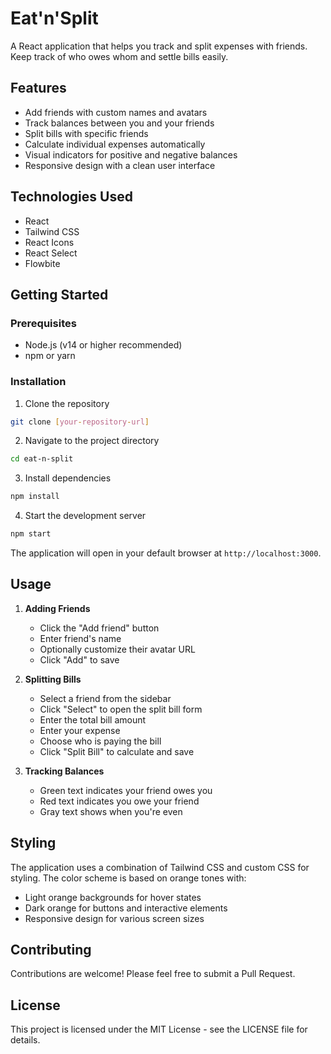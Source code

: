 # Eat'n'Split

A React application that helps you track and split expenses with friends. Keep track of who owes whom and settle bills easily.

## Features

- Add friends with custom names and avatars
- Track balances between you and your friends
- Split bills with specific friends
- Calculate individual expenses automatically
- Visual indicators for positive and negative balances
- Responsive design with a clean user interface

## Technologies Used

- React
- Tailwind CSS
- React Icons
- React Select
- Flowbite

## Getting Started

### Prerequisites

- Node.js (v14 or higher recommended)
- npm or yarn

### Installation

1. Clone the repository

```bash
git clone [your-repository-url]
```

2. Navigate to the project directory

```bash
cd eat-n-split
```

3. Install dependencies

```bash
npm install
```

4. Start the development server

```bash
npm start
```

The application will open in your default browser at `http://localhost:3000`.

## Usage

1. **Adding Friends**

   - Click the "Add friend" button
   - Enter friend's name
   - Optionally customize their avatar URL
   - Click "Add" to save

2. **Splitting Bills**

   - Select a friend from the sidebar
   - Click "Select" to open the split bill form
   - Enter the total bill amount
   - Enter your expense
   - Choose who is paying the bill
   - Click "Split Bill" to calculate and save

3. **Tracking Balances**
   - Green text indicates your friend owes you
   - Red text indicates you owe your friend
   - Gray text shows when you're even

## Styling

The application uses a combination of Tailwind CSS and custom CSS for styling. The color scheme is based on orange tones with:

- Light orange backgrounds for hover states
- Dark orange for buttons and interactive elements
- Responsive design for various screen sizes

## Contributing

Contributions are welcome! Please feel free to submit a Pull Request.

## License

This project is licensed under the MIT License - see the LICENSE file for details.

